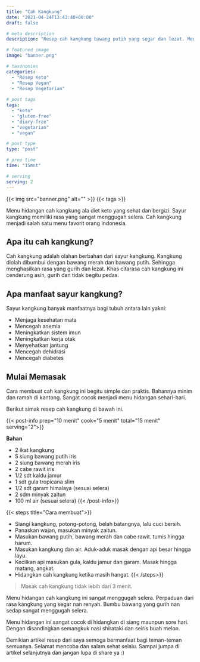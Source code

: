 ```yaml
---
title: "Cah Kangkung"
date: "2021-04-24T13:43:40+00:00"
draft: false

# meta description
description: "Resep cah kangkung bawang putih yang segar dan lezat. Menu makanan diet keto dan vegan ."

# featured image
image: "banner.png"

# taxonomies
categories:
  - "Resep Keto"
  - "Resep Vegan"
  - "Resep Vegetarian"
  
# post tags
tags:
  - "keto"
  - "gluten-free"
  - "diary-free"
  - "vegetarian"
  - "vegan"

# post type
type: "post"

# prep time
time: "15mnt"

# serving
serving: 2
---
```


{{< img src="banner.png" alt="" >}}
{{< tags >}}

Menu hidangan cah kangkung ala diet keto yang sehat dan bergizi. Sayur kangkung memiliki rasa yang sangat menggugah selera. Cah kangkung menjadi salah satu menu favorit orang Indonesia.

## Apa itu cah kangkung?

Cah kangkung adalah olahan berbahan dari sayur kangkung. Kangkung diolah dibumbui dengan bawang merah dan bawang putih. Sehingga menghasilkan rasa yang gurih dan lezat. Khas citarasa cah kangkung ini cenderung asin, gurih dan tidak begitu pedas.

## Apa manfaat sayur kangkung?

Sayur kangkung banyak manfaatnya bagi tubuh antara lain yakni:
- Menjaga kesehatan mata
- Mencegah anemia
- Meningkatkan sistem imun
- Meningkatkan kerja otak
- Menyehatkan jantung
- Mencegah dehidrasi
- Mencegah diabetes

## Mulai Memasak
Cara membuat cah kangkung ini begitu simple dan praktis. Bahannya minim dan ramah di kantong. Sangat cocok menjadi menu hidangan sehari-hari.

Berikut simak resep cah kangkung di bawah ini.

{{< post-info prep="10 menit" cook="5 menit" total="15 menit" serving="2">}}

__Bahan__

- 2 ikat kangkung
- 5 siung bawang putih iris
- 2 siung bawang merah iris
- 2 cabe rawit iris 
- 1/2 sdt kaldu jamur
- 1 sdt gula tropicana slim
- 1/2 sdt garam himalaya (sesuai selera)
- 2 sdm minyak zaitun
- 100 ml air (sesuai selera)
{{< /post-info>}}

{{< steps title="Cara membuat">}}
- Siangi kangkung, potong-potong, belah batangnya, lalu cuci bersih.
- Panaskan wajan, masukan minyak zaitun.
- Masukan bawang putih, bawang merah dan cabe rawit. tumis hingga harum.
- Masukan kangkung dan air. Aduk-aduk masak dengan api besar hingga layu.
- Kecilkan api masukan gula, kaldu jamur dan garam. Masak hingga matang, angkat.
- Hidangkan cah kangkung ketika masih hangat.
{{< /steps>}}

>Masak cah kangkung tidak lebih dari 3 menit.

Menu hidangan cah kangkung ini sangat menggugah selera. Perpaduan dari rasa kangkung yang segar nan renyah. Bumbu bawang yang gurih nan sedap sangat menggugah selera.

Menu hidangan ini sangat cocok di hidangkan di siang maunpun sore hari. Dengan disandingkan semangkuk nasi shirataki dan seiris buah melon.

Demikian artikel resep dari saya semoga bermanfaat bagi teman-teman semuanya. Selamat mencoba dan salam sehat selalu. Sampai jumpa di artikel selanjutnya dan jangan lupa di share ya :)